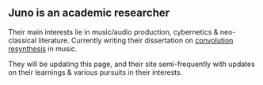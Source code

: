 ## Juno is an academic researcher

Their main interests lie in music/audio production, cybernetics & neo-classical literature.
Currently writing their dissertation on [convolution resynthesis](<https://en.wikipedia.org/wiki/Convolution_theorem>) in music.

They will be updating this page, and their site semi-frequently with updates on their learnings & various pursuits in their interests.
